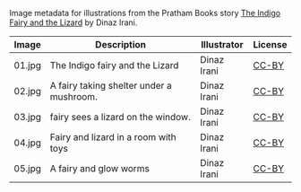 Image metadata for illustrations from the Pratham Books story [The Indigo Fairy and the Lizard](https://storyweaver.org.in/stories/4008-the-indigo-fairy-and-the-lizard) by Dinaz Irani.

Image | Description | Illustrator | License
----- | ----------- | ----------- | -------
01.jpg | The Indigo fairy and the Lizard | Dinaz Irani | [CC-BY](https://creativecommons.org/licenses/by/4.0/)
02.jpg | A fairy taking shelter under a mushroom. | Dinaz Irani | [CC-BY](https://creativecommons.org/licenses/by/4.0/)
03.jpg | fairy sees a lizard on the window.  | Dinaz Irani | [CC-BY](https://creativecommons.org/licenses/by/4.0/)
04.jpg | Fairy and lizard in a room with toys | Dinaz Irani | [CC-BY](https://creativecommons.org/licenses/by/4.0/)
05.jpg | A fairy and glow worms | Dinaz Irani | [CC-BY](https://creativecommons.org/licenses/by/4.0/)
